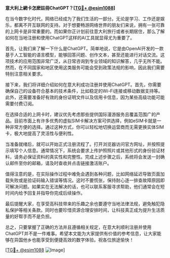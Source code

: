 **意大利上網卡怎麽註冊ChatGPT？[[TG💪+ @esim1088](https://t.me/s/esim1088)]**

在当今数字化时代，网络已经成为了我们生活的一部分。无论是学习、工作还是娱乐，都离不开互联网的支持。对于想要畅游网络世界的朋友们来说，拥有一张可靠的上网卡是非常重要的。而如果你正计划前往意大利旅行或者长期居住，那么了解如何在当地注册和使用ChatGPT这样的AI工具就显得尤为重要了。

首先，让我们来了解一下什么是ChatGPT。简单地说，它是由OpenAI开发的一款基于人工智能的语言模型，能够回答问题、创作文本，甚至还能进行对话交流。这项技术的应用范围非常广泛，从日常咨询到专业领域的知识解答，几乎无所不能。然而，在不同国家和地区使用这类服务可能会受到政策法规的影响，因此我们需要特别注意相关要求。

接下来，我们将详细介绍如何在意大利成功注册并使用ChatGPT。首先，你需要确保自己的设备符合基本的技术条件，比如稳定的Wi-Fi连接或移动数据支持等。此外，还需要准备好有效的身份证明文件以及信用卡信息，因为某些高级功能可能需要付费订阅。

在选择合适的上网卡时，建议优先考虑那些提供国际漫游服务且覆盖范围广的产品。目前市面上有许多优秀的虚拟SIM卡解决方案可供选择，例如eSIM卡就是一种非常方便的选择。通过这种方式，你可以轻松地切换运营商而无需更换实体SIM卡，极大地提高了灵活性与便利性。

当准备就绪后，就可以开始正式注册流程了。打开浏览器访问官方网址，并按照提示填写个人信息。通常情况下，系统会要求上传护照照片或其他形式的身份验证材料，请务必保证资料的真实性和完整性。完成上述步骤之后，系统将会发送一封确认邮件至你的邮箱，请及时查收并点击链接激活账户。

值得注意的是，在实际操作过程中难免会遇到各种问题，比如网络延迟导致页面加载失败或是验证码输入错误等情况。这时不要慌张，保持耐心逐一排查故障原因即可解决问题。如果实在无法解决的话，也可以联系客服寻求帮助，他们通常会在短时间内给予回复并指导你完成后续操作。

最后提醒大家，在享受高科技带来的乐趣之余也要遵守当地法律法规，避免触犯隐私保护等相关条款。同时也要珍惜资源合理安排时间，让科技真正成为提升生活质量的好帮手而不是负担。

总之，只要掌握了正确的方法并且遵循相关规定，在意大利顺利注册并使用ChatGPT并不是一件难事。希望本文能为大家提供有价值的参考信息，让大家能够在异国他乡也能享受到便捷高效的数字体验。祝各位旅途愉快！

[[TG💪+ @esim1088](https://t.me/s/esim1088) ![Image](https://i.postimg.cc/4NQfJmqS/Snipaste-2025-05-13-00-14-12.png)]